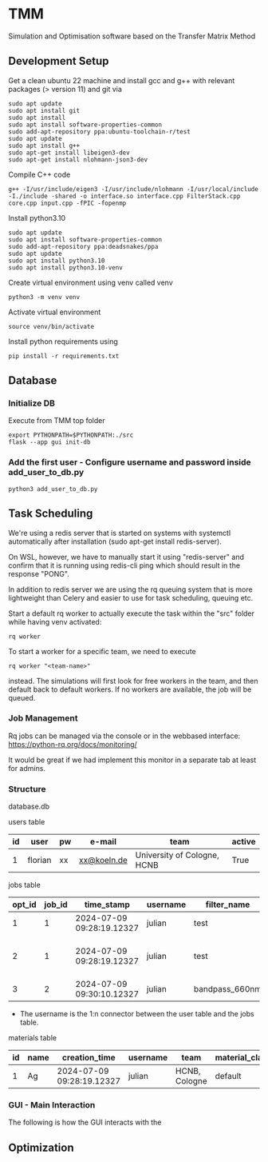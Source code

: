 # TMM

Simulation and Optimisation software based on the Transfer Matrix Method

## Development Setup

Get a clean ubuntu 22 machine and install gcc and g++ with relevant packages (>
version 11) and git via

```console
sudo apt update
sudo apt install git
sudo apt install
sudo apt install software-properties-common
sudo add-apt-repository ppa:ubuntu-toolchain-r/test
sudo apt update
sudo apt install g++
sudo apt-get install libeigen3-dev
sudo apt-get install nlohmann-json3-dev
```

Compile C++ code

```console
g++ -I/usr/include/eigen3 -I/usr/include/nlohmann -I/usr/local/include -I./include -shared -o interface.so interface.cpp FilterStack.cpp core.cpp input.cpp -fPIC -fopenmp
```

Install python3.10

```console
sudo apt update
sudo apt install software-properties-common
sudo add-apt-repository ppa:deadsnakes/ppa
sudo apt update
sudo apt install python3.10
sudo apt install python3.10-venv
```

Create virtual environment using venv called venv

```console
python3 -m venv venv
```

Activate virtual environment

```console
source venv/bin/activate
```

Install python requirements using

```console
pip install -r requirements.txt
```

## Database

### Initialize DB

Execute from TMM top folder

```console
export PYTHONPATH=$PYTHONPATH:./src
flask --app gui init-db
```

### Add the first user - Configure username and password inside add_user_to_db.py
```console
python3 add_user_to_db.py
```


## Task Scheduling

We're using a redis server that is started on systems with systemctl
automatically after installation (sudo apt-get install redis-server).

On WSL, however, we have to manually start it using "redis-server" and confirm
that it is running using redis-cli ping which should result in the response
"PONG".

In addition to redis server we are using the rq queuing system that is more
lightweight than Celery and easier to use for task scheduling, queuing etc.

Start a default rq worker to actually execute the task within the "src" folder while
having venv activated:

```console
rq worker
```

To start a worker for a specific team, we need to execute

```console
rq worker "<team-name>"
```

instead. The simulations will first look for free workers in the team, and then
default back to default workers. If no workers are available, the job will be queued.

### Job Management

Rq jobs can be managed via the console or in the webbased interface: https://python-rq.org/docs/monitoring/

It would be great if we had implement this monitor in a separate tab at least for admins.

### Structure

database.db

users table

| id  | user    | pw  | e-mail          | team                        | active |
| --- | ------- | --- | --------------- | --------------------------- | ------ |
| 1  | florian | xx  | xx@koeln.de | University of Cologne, HCNB | True   |

jobs table

| opt_id | job_id | time_stamp                | username | filter_name    | optimization_method | initial_json | current_data | steps | initial_merit | current_merit | description                     |
| ------ | ------ | ------------------------- | -------- | -------------- | ------------------- | ------------ | ------------ | ----- | ------------- | ------------- | ------------------------------- |
| 1      | 1      | 2024-07-09 09:28:19.12327 | julian   | test           | None                | {dict}       |              |       |               |               |                                 |
| 2      | 1      | 2024-07-09 09:28:19.12327 | julian   | test           | Nelder-Mead         | {dict}       | {dict}       | 13240 | 13000         | 500           | Optimization with [Nelder-Mead] |
| 3      | 2      | 2024-07-09 09:30:10.12327 | julian   | bandpass_660nm | None                | {dict}       |              |       |               |               |                                 |

- The username is the 1:n connector between the user table and the jobs table.

materials table

| id  | name   | creation_time             | username | team          | material_class | data   |
| --- | ------ | ------------------------- | -------- | ------------- | -------------- | ------ |
| 1   | Ag     | 2024-07-09 09:28:19.12327 | julian   | HCNB, Cologne | default        | {dict} |

### GUI - Main Interaction

The following is how the GUI interacts with the

## Optimization

```

```
